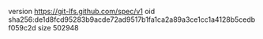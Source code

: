 version https://git-lfs.github.com/spec/v1
oid sha256:de1d8fcd95283b9acde72ad9517b1fa1ca2a89a3ce1cc1a4128b5cedbf059c2d
size 502948
